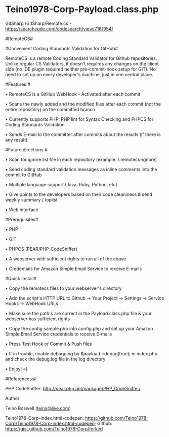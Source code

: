# Teino1978-Corp-Payload.class.php
GitSharp /GitSharp/Remote.cs - https://searchcode.com/codesearch/view/7161954/

#RemoteCS#

#Convenient Coding Standards Validation for GitHub#

RemoteCS is a remote Coding Standard Validator for Github repositories. Unlike regular CS Validators, it doesn't requires any changes on the client side (no IDE plugin required neither pre-commit-hook setup for GIT). No need to set up on every developer's machine, just in one central place.

#Features:#

• RemoteCS is a GitHub WebHook - Activated after each commit

• Scans the newly added and the modified files after each commit (not the entire repository) on the committed branch

• Currently supports PHP: PHP lint for Syntax Checking and PHPCS for Coding Standards Validation

• Sends E-mail to the committer after commits about the results (if there is any result)

#Future directions:#

• Scan for ignore list file in each repository (example: /.remotecs-ignore)

• Send coding standard validation messages as inline comments into the commit to GitHub

• Multiple language support (Java, Ruby, Python, etc)

• Give points to the developers based on their code cleaniness & send weekly summary / toplist

• Web interface

#Prerequisites#

• PHP

• GIT

• PHPCS (PEAR/PHP_CodeSniffer)

• A webserver with sufficient rights to run all of the above

• Credentials for Amazon Simple Email Service to receive E-mails

#Quick Install#


• Copy the remotecs files to your webserver's directory

• Add the script's HTTP URL to Github -> Your Project -> Settings -> Service Hooks -> WebHook URLs

• Make sure the path's are correct in the Payload.class.php file & your webserver has sufficient rights

• Copy the config.sample.php into config.php and set up your Amazon Simple Email Service credentials to receive E-mails

• Press Test Hook or Commit & Push files

• If in trouble, enable debugging by $payload->debug(true); in index.php and check the debug.log file in the log directory

• Enjoy! =)

#References:#

PHP CodeSniffer: http://pear.php.net/package/PHP_CodeSniffer/

Author

Teino Boswell (teino@live.com)

Teino1978-Corp-index.html-codepen: https://github.com/Teino1978-Corp/Teino1978-Corp-index.html-codepen;
Github:  https://gist.github.com/Teino1978-Corp/forked 

